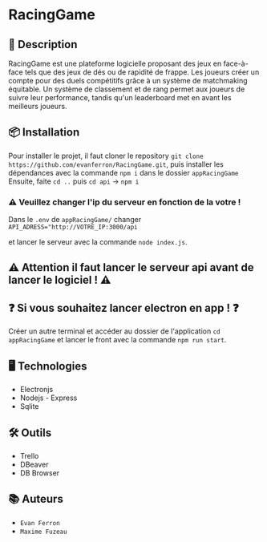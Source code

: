 # RacingGame

## 📝 Description

RacingGame est une plateforme logicielle proposant des jeux en face-à-face tels que des jeux de dés ou de rapidité de frappe. Les joueurs créer un compte pour des duels compétitifs grâce à un système de matchmaking équitable. Un système de classement et de rang permet aux joueurs de suivre leur performance, tandis qu'un leaderboard met en avant les meilleurs joueurs.

## 📦 Installation

Pour installer le projet, il faut cloner le repository `git clone https://github.com/evanferron/RacingGame.git`, puis installer les dépendances avec la commande `npm i` dans le dossier `appRacingGame` Ensuite, faite `cd ..` puis `cd api` -> `npm i` 

### ⚠️ Veuillez changer l'ip du serveur en fonction de la votre !

Dans le `.env` de `appRacingGame/` changer `API_ADRESS="http://VOTRE_IP:3000/api`

et lancer le serveur avec la commande `node index.js`.

## ⚠️ Attention il faut lancer le serveur api avant de lancer le logiciel ! ⚠️

## ❓ Si vous souhaitez lancer electron en app ! ❓

Créer un autre terminal et accéder au dossier de l'application `cd appRacingGame` et lancer le front avec la commande `npm run start`.

## 🖥️ Technologies

- Electronjs
- Nodejs - Express
- Sqlite

## 🛠️ Outils

- Trello
- DBeaver
- DB Browser

## 📚 Auteurs

- `Evan Ferron`
- `Maxime Fuzeau`
